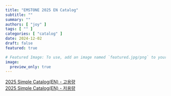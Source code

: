 ```yaml
---
title: "EMSTONE 2025 EN Catalog"
subtitle: ""
summary: ""
authors: [ "joy" ]
tags: [ "" ]
categories: [ "catalog" ]
date: 2024-12-02
draft: false
featured: true

# Featured Image: To use, add an image named `featured.jpg/png` to your page's folder.
image:
  preview_only: true
---
```



[2025 Simple Catalog(EN) - 고용량](https://www.emstone.com/data/sales/ko/2025_EMSTONE_SimpleCatalog_EN_high_20241202.pdf)<br>
[2025 Simple Catalog(EN) - 저용량](https://www.emstone.com/data/sales/ko/2025_EMSTONE_SimpleCatalog_EN_low_20241202.pdf)


&nbsp;

&nbsp;


